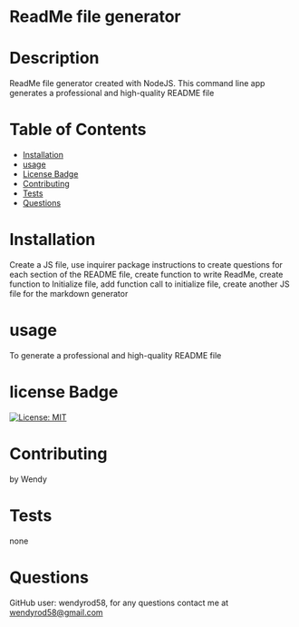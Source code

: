 # ReadMe file generator

  # Description 
  ReadMe file generator created with NodeJS. This command line app generates a professional and high-quality README file

  # Table of Contents
  * [Installation](#Installation)
  * [usage](#Usage)
  * [License Badge](#License)
  * [Contributing](#Contributing)
  * [Tests](#Test)
  * [Questions](#Questions)

# Installation
Create a JS file, use inquirer package instructions to create questions for each section of the README file, create function to write ReadMe, create function to Initialize file, add function call to initialize file, create another JS file for the markdown generator

# usage
To generate a professional and high-quality README file

# license Badge 
[![License: MIT](https://img.shields.io/badge/License-MIT-yellow.svg)](https://opensource.org/licenses/MIT)

# Contributing
by Wendy

# Tests
none

# Questions
GitHub user: wendyrod58, for any questions contact me at wendyrod58@gmail.com

  
